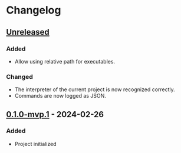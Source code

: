<!-- Keep a Changelog guide -> https://keepachangelog.com -->

# Changelog


## [Unreleased]

### Added

* Allow using relative path for executables.

### Changed

* The interpreter of the current project is now recognized correctly.
* Commands are now logged as JSON.


## [0.1.0-mvp.1] - 2024-02-26

### Added

* Project initialized


  [Unreleased]: https://github.com/InSyncWithFoo/pyright-plugin/compare/v0.1.0-mvp.1..HEAD
  [0.1.0-mvp.1]: https://github.com/InSyncWithFoo/pyright-plugin/commits
